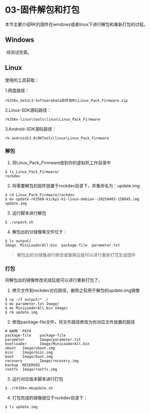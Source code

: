 # 03-固件解包和打包

​	本节主要介绍RK的固件在windows或者linux下进行解包和重新打包的过程。

## Windows

​	待测试完善。

## Linux

使用的工具获取：

1.网盘路径：

```
rk356x_data\3-SoftwareData软件资料\Linux_Pack_Firmware.zip
```

2.Linux-SDK源码路径：

```
rk356x-linux\tools\linux\Linux_Pack_Firmware
```

3.Android-SDK源码路径：

```
rk-android13.0\RKTools\linux\Linux_Pack_Firmware
```

### 解包

1. 将Linux_Pack_Firmware放到你的虚拟机工作目录中

```shell
$ ls Linux_Pack_Firmware/
rockdev
```

2. 将需要解包的固件放置于rockdev目录下，并重命名为：update.img

```shell
$ cd Linux_Pack_Firmware/rockdev
$ mv update-rk3568-kickpi-k1-linux-debian--20250403-150845.img update.img
```

3. 运行脚本进行解包

```shell
$ ./unpack.sh
```

4. 解包出的分镜像等文件位于：

```shell
$ ls output/
Image  MiniLoaderAll.bin  package-file  parameter.txt
```

> 解包出的分镜像进行修改或替换后就可以进行重新打包生成固件

### 打包

将解包出的镜像修改完成后就可以进行重新打包了。

1. 拷贝文件到rockdev对应路径，删除之前用于解包的update.img镜像

```shell
$ cp -rf output/* ./ 
$ mv parameter.txt Image/
$ mv MiniLoaderAll.bin Image/
$ rm update.img
```

2. 修改package-file文件，将文件路径修改为你对应文件放置的路径

```
# NAME  PATH
package-file    package-file
parameter       Image/parameter.txt
bootloader      Image/MiniLoaderAll.bin
uboot   Image/uboot.img
misc    Image/misc.img
boot    Image/boot.img
recovery        Image/recovery.img
backup  RESERVED
rootfs  Image/rootfs.img
```

3. 运行对应版本脚本进行打包

```shell
$ ./rk356x-mkupdate.sh
```

4. 打包完成的镜像就位于rockdev目录下：

```shell
$ ls update.img
```

